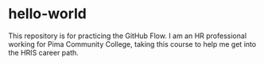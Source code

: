 # hello-world
This repository is for practicing the GitHub Flow.
I am an HR professional working for Pima Community College, taking this course to help me get into the HRIS career path.  
